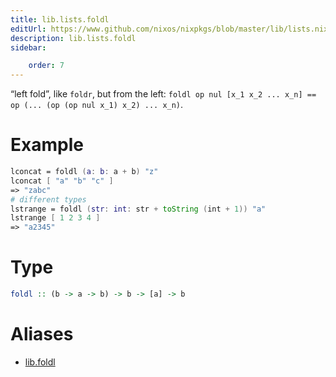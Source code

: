 ```yaml
---
title: lib.lists.foldl
editUrl: https://www.github.com/nixos/nixpkgs/blob/master/lib/lists.nix#L115C11
description: lib.lists.foldl
sidebar:

    order: 7
---
```


“left fold”, like `foldr`, but from the left:
`foldl op nul [x_1 x_2 ... x_n] == op (... (op (op nul x_1) x_2) ... x_n)`.

# Example

```nix
lconcat = foldl (a: b: a + b) "z"
lconcat [ "a" "b" "c" ]
=> "zabc"
# different types
lstrange = foldl (str: int: str + toString (int + 1)) "a"
lstrange [ 1 2 3 4 ]
=> "a2345"
```

# Type

```haskell
foldl :: (b -> a -> b) -> b -> [a] -> b
```


# Aliases

- [lib.foldl](/nix-doc-comments/reference/lib/lib-foldl)


